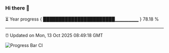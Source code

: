 ### Hi there 👋

⏳ Year progress { ███████████████████████▁▁▁▁▁▁▁ } 78.18 %

---

⏰ Updated on Mon, 13 Oct 2025 08:49:18 GMT

![Progress Bar CI](https://github.com/IshwaranRudhara/GIT-ACTION/workflows/Progress%20Bar%20CI/badge.svg)
